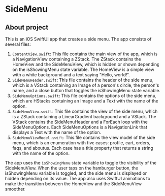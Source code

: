 # SideMenu

## About project
This is an iOS SwiftUI app that creates a side menu. The app consists of several files:

1. `ContentView.swift`: This file contains the main view of the app, which is a NavigationView containing a ZStack. The ZStack contains the HomeView and the SideMenuView, which is hidden or shown depending on the isShowingMenu state variable. The HomeView is a simple view with a white background and a text saying "Hello, world!".
2. `SideMenuHeader.swift`: This file contains the header of the side menu, which is a VStack containing an Image of a person's circle, the person's name, and a close button that toggles the isShowingMenu state variable.
3. `SideMenuOptions.swift`: This file contains the options of the side menu, which are HStacks containing an Image and a Text with the name of the option.
4. `SideMenuView.swift`: This file contains the view of the side menu, which is a ZStack containing a LinearGradient background and a VStack. The VStack contains the SideMenuHeader and a ForEach loop with the SideMenuOptions. Each SideMenuOptions is a NavigationLink that displays a Text with the name of the option.
5. `SideMenuViewModel.swift`: This file contains the view model of the side menu, which is an enumeration with five cases: profile, cart, orders, faqs, and aboutus. Each case has a title property that returns a string with the name of the option.

The app uses the `isShowingMenu` state variable to toggle the visibility of the SideMenuView. When the user taps on the hamburger button, the isShowingMenu variable is toggled, and the side menu is displayed or hidden depending on its value. The app also uses SwiftUI animations to make the transition between the HomeView and the SideMenuView smoother.
